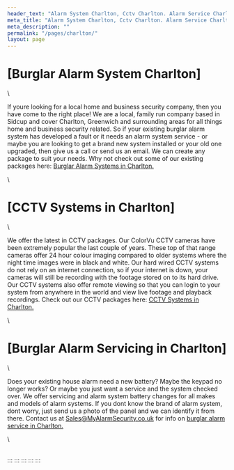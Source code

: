 ```yaml
---
header_text: "Alarm System Charlton, Cctv Charlton. Alarm Service Charlton"
meta_title: "Alarm System Charlton, Cctv Charlton. Alarm Service Charlton"
meta_description: ""
permalink: "/pages/charlton/"
layout: page
---
```


# [Burglar Alarm System Charlton] 

\

If youre looking for a local home and business security company, then you have come to the right place! We are a local, family run company based in Sidcup and cover Charlton, Greenwich and surrounding areas for all things home and business security related. So if your existing burglar alarm system has developed a fault or it needs an alarm system service - or maybe you are looking to get a brand new system installed or your old one upgraded, then give us a call or send us an email. We can create any package to suit your needs. Why not check out some of our existing packages here: [Burglar Alarm Systems in Charlton.](../categories/burglar-alarms.php.html)

\

# [CCTV Systems in Charlton] 

\

We offer the latest in CCTV packages. Our ColorVu CCTV cameras have been extremely popular the last couple of years. These top of that range cameras offer 24 hour colour imaging compared to older systems where the night time images were in black and white. Our hard wired CCTV systems do not rely on an internet connection, so if your internet is down, your cameras will still be recording with the footage stored on to its hard drive. Our CCTV systems also offer remote viewing so that you can login to your system from anywhere in the world and view live footage and playback recordings. Check out our CCTV packages here: [CCTV Systems in Charlton.](../categories/cctv.php.html)

\

# [Burglar Alarm Servicing in Charlton] 

\

Does your existing house alarm need a new battery? Maybe the keypad no longer works? Or maybe you just want a service and the system checked over. We offer servicing and alarm system battery changes for all makes and models of alarm systems. If you dont know the brand of alarm system, dont worry, just send us a photo of the panel and we can identify it from there. Contact us at <Sales@MyAlarmSecurity.co.uk> for info on [burglar alarm service in Charlton.](../categories/servicing-and-repairs.php.html)

\

\
:::
:::
:::
:::
:::
